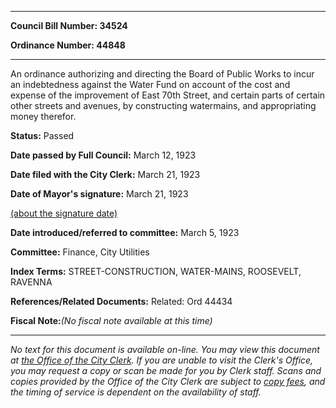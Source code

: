 

********

**Council Bill Number: 34524**
   
**Ordinance Number: 44848**
********

 An ordinance authorizing and directing the Board of Public Works to incur an indebtedness against the Water Fund on account of the cost and expense of the improvement of East 70th Street, and certain parts of certain other streets and avenues, by constructing watermains, and appropriating money therefor.

**Status:** Passed
   
**Date passed by Full Council:** March 12, 1923
   
**Date filed with the City Clerk:** March 21, 1923
   
**Date of Mayor's signature:** March 21, 1923
   
[(about the signature date)](/~public/approvaldate.htm)
   
   
   
**Date introduced/referred to committee:** March 5, 1923
   
**Committee:** Finance, City Utilities
   
   
**Index Terms:** STREET-CONSTRUCTION, WATER-MAINS, ROOSEVELT, RAVENNA

**References/Related Documents:** Related: Ord 44434

**Fiscal Note:**_(No fiscal note available at this time)_
********

_No text for this document is available on-line. You may view this document at [the Office of the City Clerk](http://www.seattle.gov/leg/clerk/contactUs.htm). If you are unable to visit the Clerk's Office, you may request a copy or scan be made for you by Clerk staff. Scans and copies provided by the Office of the City Clerk are subject to [copy fees](http://clerk.seattle.gov/~public/clerkfees.htm), and the timing of service is dependent on the availability of staff._

